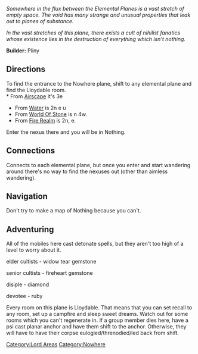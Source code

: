 *Somewhere in the flux between the Elemental Planes is a vast stretch of
empty space. The void has many strange and unusual properties that leak
out to planes of substance.*

*In the vast stretches of this plane, there exists a cult of nihilist
fanatics whose existence lies in the destruction of everything which
isn't nothing.*

**Builder:** Pliny

## Directions

To find the entrance to the Nowhere plane, shift to any elemental plane
and find the Lloydable room.  
\* From [Airscape](:Category:Airscape.md "wikilink") it's 3e

-   From [Water](:Category:Water.md "wikilink") is 2n e u
-   From [World Of Stone](:Category:World_Of_Stone.md "wikilink") is n
    4w.
-   From [Fire Realm](:Category:Firerealm_Proper.md "wikilink") is 2n,
    e.

Enter the nexus there and you will be in Nothing.

## Connections

Connects to each elemental plane, but once you enter and start wandering
around there's no way to find the nexuses out (other than aimless
wandering).

## Navigation

Don't try to make a map of Nothing because you can't.

## Adventuring

All of the mobiles here cast detonate spells, but they aren't too high
of a level to worry about it.

elder cultists - widow tear gemstone

senior cultists - fireheart gemstone

disiple - diamond

devotee - ruby

Every room on this plane is Lloydable. That means that you can set
recall to any room, set up a campfire and sleep sweet dreams. Watch out
for some rooms which you can't regenerate in. If a group member dies
here, have a psi cast planar anchor and have them shift to the anchor.
Otherwise, they will have to have their corpse eulogied/threnodied/led
back from shift.

[Category:Lord Areas](Category:Lord_Areas "wikilink")
[Category:Nowhere](Category:Nowhere "wikilink")
